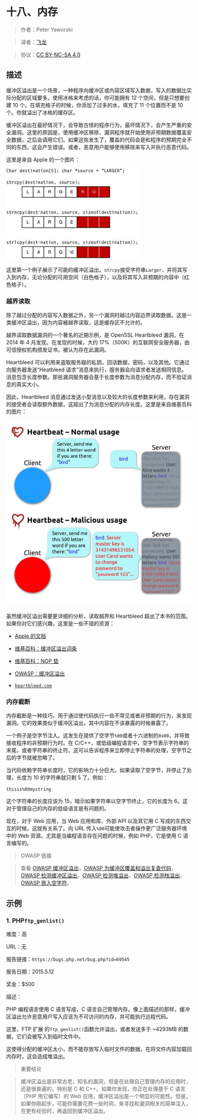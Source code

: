 # 十八、内存

> 作者：Peter Yaworski

> 译者：[飞龙](https://github.com/)

> 协议：[CC BY-NC-SA 4.0](http://creativecommons.org/licenses/by-nc-sa/4.0/)

## 描述

缓冲区溢出是一个场景，一种程序向缓冲区或内容区域写入数据，写入的数据比实际分配的区域要多。使用冰格来考虑的话，你可能拥有 12 个空间，但是只想要创建 10 个。在填充格子的时候，你添加了过多的水，填充了 11 个位置而不是 10 个。你就溢出了冰格的缓存区。

缓冲区溢出在最好情况下，会导致古怪的程序行为，最坏情况下，会产生严重的安全漏洞。这里的原因是，使用缓冲区移除，漏洞程序就开始使用非预期数据覆盖安全数据，之后会调用它们。如果这些发生了，覆盖的代码会是和程序的预期完全不同的东西，这会产生错误。或者，恶意用户能够使用移除来写入并执行恶意代码。

这里是来自 Apple 的一个图片：

![](img/18-0-1.jpg)

这里第一个例子展示了可能的缓冲区溢出。`strcpy`接受字符串`Larger`，并将其写入到内存，无论分配的可用空间（白色格子），以及将其写入非预期的内容中（红色格子）。

### 越界读取

除了越过分配的内容写入数据之外，另一个漏洞时越过内容边界读取数据。这是一类缓冲区溢出，因为内容被越界读取，这是缓存区不允许的。

越界读取数据漏洞的一个著名的近期示例，是 OpenSSL Heartbleed 漏洞，在 2014 年 4 月发现。在发现的时候，大约 17%（500K）的互联网安全服务器，由可信授权机构颁发证书，被认为存在此漏洞。

Heartbleed 可以利用来盗取服务器的私钥，回话数据，密码，以及其他。它通过向服务器发送“Heatbleed 请求”消息来执行，服务器会向请求者发送相同信息。消息包含长度参数。那些漏洞服务器会基于长度参数为消息分配内存，而不验证消息的真实大小。

因此，Heartbleed 消息通过发送小型消息以及较大的长度参数来利用，存在漏洞的接受者会读取额外数据，这超出了为消息分配的内存长度。这里是来自维基百科的图片：

![](img/18-0-2.jpg)

虽然缓冲区溢出需要更详细的分析，读取越界和 Heartbleed 超出了本书的范围。如果你对它们感兴趣，这里是一些不错的资源：

+ [Apple 的文档](https://developer.apple.com/library/mac/documentation/Security/Conceptual/SecureCodingGuide/Articles/BufferOverflows.html)

+ [维基百科：缓冲区溢出词条](https://en.wikipedia.org/wiki/Buffer_overflow)

+ [维基百科：NOP 垫](https://en.wikipedia.org/wiki/NOP_slide)

+ [OWASP：缓冲区溢出](https://www.owasp.org/index.php/Buffer_Overflow)

+ [`heartbleed.com`](http://heartbleed.com)

### 内存截断

内存截断是一种技巧，用于通过使代码执行一些不常见或者非预期的行为，来发现漏洞。它的效果类似于缓冲区溢出，其中内容在不该暴露的时候暴露了。

一个例子是空字节注入。这发生在提供了空字节`%00`或者十六进制的`0x00`，并导致接收程序的非预期行为时。在 C/C++，或低级编程语言中，空字节表示字符串的末尾，或者字符串的终止符。这可以告诉程序来立即停止字符串的处理，空字节之后的字节就被忽略了。

当代码依赖字符串长度时，它的影响力十分巨大。如果读取了空字节，并停止了处理，长度为 10 的字符串就只剩 5 了。例如：

```
thisis%00mystring
```

这个字符串的长度应该为 15，暗示如果字符串以空字节终止，它的长度为 6。这对于管理自己的内存的低级语言是有问题的。

现在，对于 Web 应用，当 Web 应用和库、外部 API 以及其它用 C 写成的东西交互的时候，这就有关系了。向 URL 传入`%00`可能使攻击者操作更广泛服务器环境中的 Web 资源。尤其是当编程语言存在问题的时候，例如 PHP，它是使用 C 语言编写的。

> OWASP 链接

> 查看 [OWASP 缓冲区溢出](https://www.owasp.org/index.php/Buffer_Overflows)，[OWASP 为缓冲区覆盖和溢出复查代码](https://www.owasp.org/index.php/Reviewing_Code_for_Buffer_Overruns_and_Overflows)，[OWASP 检测缓冲区溢出](https://www.owasp.org/index.php/Testing_for_Buffer_Overflow)，[OWASP 检测堆溢出](https://www.owasp.org/index.php/Testing_for_Heap_Overflow)，[OWASP 检测栈溢出](https://www.owasp.org/index.php/Testing_for_Stack_Overflow)，[OWASP 嵌入空字符](https://www.owasp.org/index.php/Embedding_Null_Code)。

## 示例

### 1\. PHP`ftp_genlist()`

难度：高

URL：无

报告链接：`https://bugs.php.net/bug.php?id=69545`

报告日期：2015.5.12

奖金：$500

描述：

PHP 编程语言使用 C 语言写成，C 语言自己管理内存。像上面描述的那样，缓冲区溢出允许恶意用户写入应该为不可访问的内存，并可能执行远程代码。

这里，FTP 扩展 的`ftp_genlist()`函数允许溢出，或者发送多于 ~4293MB 的数据，它们会被写入到临时文件中。

这使得分配的缓冲区太小，而不能存放写入临时文件的数据，在将文件内容加载回内存时，这会造成堆溢出。

> 重要结论

> 缓冲区溢出是非常古老，知名的漏洞，但是在处理自己管理内存的应用时，还是很普遍的，特别是 C 和 C++。如果你发现，你正在处理基于 C 语言（PHP 用它编写）的 Web 应用，缓冲区溢出是一个明显的可能性。但是，如果你刚起步，可能你需要花费一些时间，来寻找和漏洞相关的简单注入，在更有经验时，再返回到缓冲区溢出。
